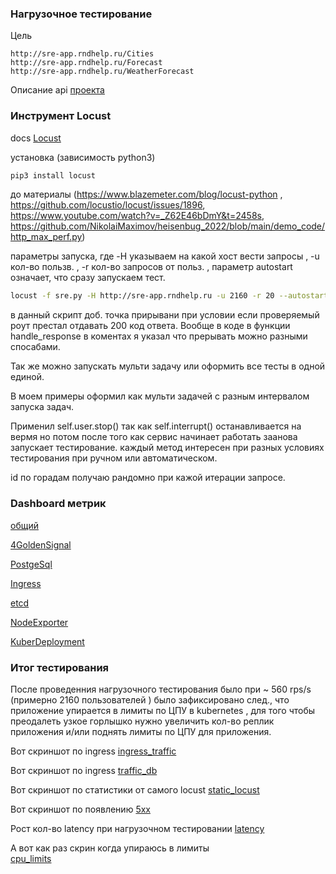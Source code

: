 ### Нагрузочное тестирование 

Цель 
```
http://sre-app.rndhelp.ru/Cities
http://sre-app.rndhelp.ru/Forecast
http://sre-app.rndhelp.ru/WeatherForecast
```

Описание api [проекта](http://sre-app.rndhelp.ru/swagger/index.html)

### Инструмент Locust 

docs [Locust](https://docs.locust.io/en/stable/quickstart.html)

установка (зависимость python3)
```sh
pip3 install locust
```

до материалы (https://www.blazemeter.com/blog/locust-python , https://github.com/locustio/locust/issues/1896, https://www.youtube.com/watch?v=_Z62E46bDmY&t=2458s, https://github.com/NikolaiMaximov/heisenbug_2022/blob/main/demo_code/http_max_perf.py) 


параметры запуска, где  -H указываем на какой хост вести запросы , -u кол-во пользв. , -r кол-во запросов от польз.  , параметр autostart означает, что сразу запускаем тест. 
```sh
locust -f sre.py -H http://sre-app.rndhelp.ru -u 2160 -r 20 --autostart
```


в данный скрипт доб. точка прирывани при условии если проверяемый роут престал отдавать 200 код ответа. Вообще в коде в функции handle_response в коментах я указал что прерывать можно разными спосабами. 

Так же можно запускать мульти задачу или оформить все тесты в одной единой. 

В моем примеры оформил как мульти задачей с разным интервалом запуска задач.

Применил self.user.stop() так как self.interrupt() останавливается на вермя но потом после того как сервис начинает работать заанова запускает тестирование. каждый метод интересен при разных условиях тестирования при ручном или автоматическом. 

id по горадам получаю рандомно при кажой итерации запросе.
### Dashboard метрик 
[общий](http://5eca9364-3899-4021-b861-fd4f64e48c6d.mts-gslb.ru/dashboards/f/M4CESrGSz/kulishov-konstantin)

[4GoldenSignal](http://5eca9364-3899-4021-b861-fd4f64e48c6d.mts-gslb.ru/d/7GKkdrGIz/4-golden-signal?orgId=1&from=now-3h&to=now)

[PostgeSql](http://5eca9364-3899-4021-b861-fd4f64e48c6d.mts-gslb.ru/d/5474745/postgresql-overview-postgres_exporter?orgId=1&refresh=5m)

[Ingress](http://5eca9364-3899-4021-b861-fd4f64e48c6d.mts-gslb.ru/d/nginxvdvsdv/nginx-ingress-controller?orgId=1&refresh=5s)

[etcd](http://5eca9364-3899-4021-b861-fd4f64e48c6d.mts-gslb.ru/d/dsvsdvsbrjrwew/etcd?orgId=1)

[NodeExporter](http://5eca9364-3899-4021-b861-fd4f64e48c6d.mts-gslb.ru/d/rYdddlPWksdvsdvsd/node-exporter-full?orgId=1)

[KuberDeployment](http://5eca9364-3899-4021-b861-fd4f64e48c6d.mts-gslb.ru/d/k8s_views_pods/kubernetes-views-pods?orgId=1&var-datasource=Prometheus&var-namespace=sre-cource-student-53&var-pod=app-f8cf557fb-g56sn&var-resolution=30s&from=1701084617407&to=1701085489616)

### Итог тестирования 

После проведенния нагрузочного тестирования было при ~ 560 rps/s (примерно 2160 пользователей ) было зафиксировано след., что приложение упирается в лимиты по ЦПУ в kubernetes ,  для того чтобы преодалеть узкое горлышко  нужно увеличить кол-во реплик приложения и/или поднять лимиты по ЦПУ для приложения. 


Вот скриншот по ingress
[ingress_traffic](https://drive.google.com/file/d/1R9b0qePLF06HfiqYzsozvmcEIEDM4hha/view?usp=drive_link)

Вот скриншот по ingress
[traffic_db](https://drive.google.com/file/d/1ns2XJ4gpi4_fbDGDGCwsoM_bO8ogNtSG/view?usp=drive_link)

Вот скриншот по статистики от самого locust
[static_locust](https://drive.google.com/file/d/1gRZ-QcyJP0zS88UTZBC5Wr_JiyvqYwaI/view?usp=drive_link)

Вот скриншот по появлению 
[5xx](https://drive.google.com/file/d/1YjqzVfMKYomo92KFQVzNm6gU3jeTiBkz/view?usp=drive_link)

Рост кол-во latency при нагрузочном тестировании
[latency](https://drive.google.com/file/d/1x_paZppLy0u600bev9fM3ZZd9PETV64k/view?usp=drive_link)

А вот как раз скрин когда упираюсь в лимиты  
[cpu_limits](https://drive.google.com/file/d/1LFaWCb0iLKcHRyNjBPBP5Obhce0uf7b4/view?usp=drive_link)



